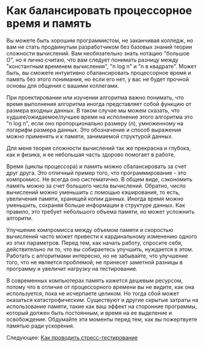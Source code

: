 # Как балансировать процессорное время и память
[//]: # (Version:1.0.0)
Вы можете быть хорошим программистом, не заканчивая колледж, но вам не стать продвинутым разработчиком без базовых знаний теории сложности вычислений. Вам необязательно знать нотацию "большое О", но я лично считаю, что вам следует понимать разницу между "константным временем вычисления", "n log n" и "n в квадрате". Может быть, вы сможете интуитивно сбалансировать процессорное время и память без этого понимания, но если его нет, у вас не будет прочной основы для общения с вашими коллегами.

При проектировании или изучении алгоритма важно понимать, что время выполнения алгоритма иногда представляет собой функцию от размера входных данных. В таком случае мы можем сказать, что худшее/ожидаемое/лучшее время на исполнение этого алгоритма это "n log n", если оно пропорционально размеру ($n$), умноженному на логарифм размера данных. Это обозначение и способ выражения можно применять и к памяти, занимаемой структурой данных.

Для меня теория сложности вычислений так же прекрасна и глубока, как и физика, и ее небольшая часть здорово помогает в работе.

Время (циклы процессора) и память можно сбалансировать за счет друг друга. Это отличный пример того, что программирование - это компромисс. Не всегда оно систематично. В общем виде, сэкономить память можно за счет большего числа вычислений. Обратно, число вычислений можно уменьшить с помощью кэширования, то есть, увеличения памяти, хранящей копии данных. Иногда время можно уменьшить, сохраняя больше информации в структуре данных. Как правило, это требует небольшого объема памяти, но может усложнить алгоритм.

Улучшение компромисса между объемом памяти и скоростью вычислений часто может привести к кардинальному изменению одного из этих параметров. Перед тем, как начать работу, спросите себя, действительно ли то, что вы собираетесь улучшить, нуждается в этом. Работать с алгоритмами интересно, но не забывайте, что улучшение того, что не является проблемой, не принесет заметной разницы в программу и увеличит нагрузку на тестирование.

В современных компьютерах память кажется дешевым ресурсом, потому что в отличие от процессорного времени вы не видите, как она используется, пока не исчерпаете целиком. Но тогда сбой может оказаться катастрофическим. Существуют и другие скрытые затраты на использование памяти, такие как ваш эффект на сторонние программы, который должен быть постоянным, и время на ее выделение и освобождение. Обдумайте эти моменты перед тем, как вы пожертвуете памятью ради ускорения.

Следующее: [Как проводить стресс-тестирование](04-How-to-Stress-Test.md)

